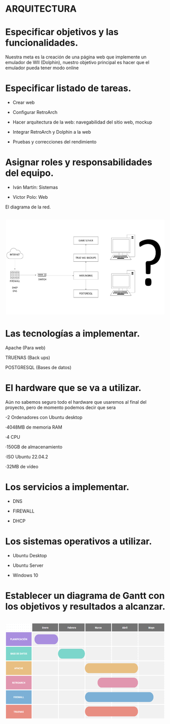 # ARQUITECTURA


# Especificar objetivos y las funcionalidades. 

Nuestra meta es la creación de una página web que implemente un emulador de WII (Dolphin), nuestro objetivo principal es hacer que el emulador pueda tener modo online 

 

# Especificar listado de tareas. 

- Crear web 

- Configurar RetroArch 

- Hacer arquitectura de la web: navegabilidad del sitio web, mockup 

- Integrar RetroArch y Dolphin a la web 

- Pruebas y correcciones del rendimiento 

 

# Asignar roles y responsabilidades del equipo. 

- Iván Martín: Sistemas 

- Víctor Polo: Web 

 

 

 

 

 

 

 

El diagrama de la red. 

 <br />
<div align="center">
  <a href="[https://github.com/S0gt/MEDITACION-DE-GURU/blob/main/logo.png?raw=true](https://github.com/S0gt/MEDITACION-DE-GURU/blob/main/Dibujo.png?raw=true)">
    <img src="Dibujo.png" alt="Logo" width="500" height="300">
  </a>
<div align="left">
 

 

# Las tecnologías a implementar. 

Apache (Para web) 

TRUENAS (Back ups) 

POSTGRESQL (Bases de datos) 

 

# El hardware que se va a utilizar. 

Aún no sabemos seguro todo el hardware que usaremos al final del proyecto, pero de momento podemos decir que sera 

-2 Ordenadores con Ubuntu desktop 

  ·4048MB de memoria RAM
  
  ·4 CPU
  
  ·150GB de almacenamiento
  
  ·ISO Ubuntu 22.04.2
  
  ·32MB de vídeo


# Los servicios a implementar. 

- DNS  

- FIREWALL 

- DHCP 

 

# Los sistemas operativos a utilizar. 

- Ubuntu Desktop 

- Ubuntu Server 

- Windows 10  

 

# Establecer un diagrama de Gantt con los objetivos y resultados a alcanzar. 
 <br />
<div align="center">
  <a href="[[https://github.com/S0gt/MEDITACION-DE-GURU/blob/main/logo.png?raw=true](https://github.com/S0gt/MEDITACION-DE-GURU/blob/main/Dibujo.png?raw=true)](https://github.com/S0gt/MEDITACION-DE-GURU/blob/main/Diagrama.png?raw=true)">
    <img src="Diagrama.png" alt="Logo" width="500" height="300">
  </a>
<div align="left"
